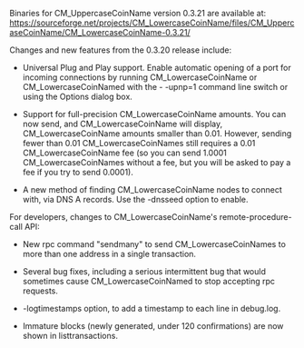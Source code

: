 Binaries for CM_UppercaseCoinName version 0.3.21 are available at:
  https://sourceforge.net/projects/CM_LowercaseCoinName/files/CM_UppercaseCoinName/CM_LowercaseCoinName-0.3.21/

Changes and new features from the 0.3.20 release include:

* Universal Plug and Play support.  Enable automatic opening of a port for incoming connections by running CM_LowercaseCoinName or CM_LowercaseCoinNamed with the - -upnp=1 command line switch or using the Options dialog box.

* Support for full-precision CM_LowercaseCoinName amounts.  You can now send, and CM_LowercaseCoinName will display, CM_LowercaseCoinName amounts smaller than 0.01.  However, sending fewer than 0.01 CM_LowercaseCoinNames still requires a 0.01 CM_LowercaseCoinName fee (so you can send 1.0001 CM_LowercaseCoinNames without a fee, but you will be asked to pay a fee if you try to send 0.0001).

* A new method of finding CM_LowercaseCoinName nodes to connect with, via DNS A records. Use the -dnsseed option to enable.

For developers, changes to CM_LowercaseCoinName's remote-procedure-call API:

* New rpc command "sendmany" to send CM_LowercaseCoinNames to more than one address in a single transaction.

* Several bug fixes, including a serious intermittent bug that would sometimes cause CM_LowercaseCoinNamed to stop accepting rpc requests. 

* -logtimestamps option, to add a timestamp to each line in debug.log.

* Immature blocks (newly generated, under 120 confirmations) are now shown in listtransactions.
